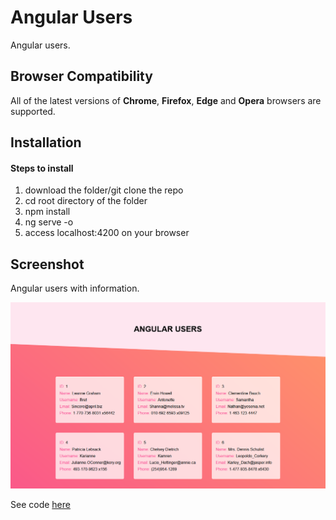 # Angular Users

Angular users.

## Browser Compatibility

All of the latest versions of <b>Chrome</b>, <b>Firefox</b>, <b>Edge</b> and <b>Opera</b> browsers are supported.

## Installation

#### Steps to install

<ol>
  <li>download the folder/git clone the repo</li>
  <li>cd root directory of the folder</li>
  <li>npm install</li>
  <li>ng serve -o</li>
  <li>access localhost:4200 on your browser</li>
</ol>

## Screenshot

Angular users with information.

![](screenshot/front.png)

See code <a href="https://github.com/veronikagregorec/angular-users/tree/main/src/app" target="_blank">here</a>
